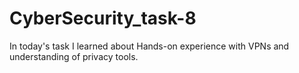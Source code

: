 # CyberSecurity_task-8
In today's task I learned  about Hands-on experience with VPNs and understanding of privacy tools.
